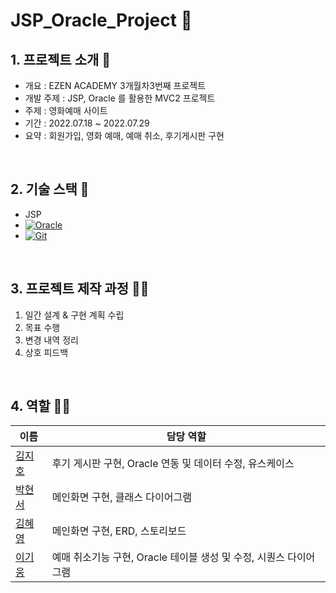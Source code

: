 # JSP_Oracle_Project 🐥


## 1. 프로젝트 소개 🚀

- 개요 : EZEN ACADEMY 3개월차3번째 프로젝트
- 개발 주제 : JSP, Oracle 를 활용한 MVC2 프로젝트
- 주제 : 영화예매 사이트
- 기간 : 2022.07.18 ~ 2022.07.29
- 요약 : 회원가입, 영화 예매, 예매 취소, 후기게시판 구현

<br />

## 2. 기술 스택 📍

- JSP
- <a href="" target="_blank"><img alt="Oracle" src ="https://img.shields.io/badge/oracle%20-%23F00000.svg?&style=flat-square&logo=oracle&logoColor=white" /></a>
- <a href="" target="_blank"><img alt="Git" src="https://img.shields.io/badge/git%20-%23F05033.svg?&style=flat-square&logo=git&logoColor=white"/></a> 

<br/>

## 3. 프로젝트 제작 과정 ✍🏻

1. 일간 설계 & 구현 계획 수립
2. 목표 수행
3. 변경 내역 정리
4. 상호 피드백  
<br/>

## 4. 역할 👋🏻

| 이름                                       | 담당 역할                                         |
| ------------------------------------------ | ------------------------------------------------- |
| [김지호](https://github.com/jihokim86)     | 후기 게시판 구현, Oracle 연동 및 데이터 수정, 유스케이스          |
| [박현서](https://github.com/bhs0906)       | 메인화면 구현, 클래스 다이어그램  |
| [김혜영](https://github.com/hyk8386)       | 메인화면 구현, ERD, 스토리보드        |
| [이기웅](https://github.com/lkw-7859)      | 예매 취소기능 구현, Oracle 테이블 생성 및 수정, 시퀀스 다이어그램  |
<br/>




<!-- ## 6. 프로젝트 설치 및 실행 ✨

<br/>

1. Git Clone

```plaintext
git clone https://github.com/PreOnBoarding-Team17/Week4_JavaScript.git
```

2. 순서대로 입력해주세요.

```plaintext
npm install
npm run build
npm run dev
```

<br/> -->
